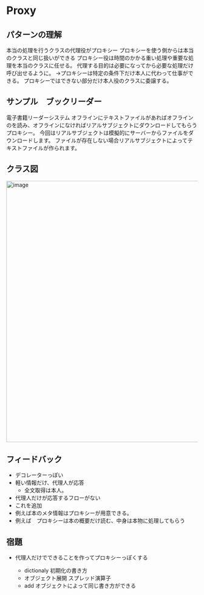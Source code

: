 # Proxy
## パターンの理解
本当の処理を行うクラスの代理役がプロキシー
プロキシーを使う側からは本当のクラスと同じ扱いができる
プロキシー役は時間のかかる重い処理や重要な処理を本当のクラスに任せる。
代理する目的は必要になってから必要な処理だけ呼び出せるように。
→プロキシーは特定の条件下だけ本人に代わって仕事ができる。
プロキシーではできない部分だけ本人役のクラスに委譲する。


## サンプル　ブックリーダー
電子書籍リーダーシステム
オフラインにテキストファイルがあればオフラインのを読み、オフラインになければリアルサブジェクトにダウンロードしてもらうプロキシー。
今回はリアルサブジェクトは模擬的にサーバーからファイルをダウンロードします。
ファイルが存在しない場合リアルサブジェクトによってテキストファイルが作られます。

## クラス図
<img width="687" alt="image" src="https://github.com/user-attachments/assets/ae2e39a3-84d9-4bb9-9856-7b55ae3f947c" />

## フィードバック
- デコレーターっぽい
- 軽い情報だけ、代理人が応答
  - 全文取得は本人。
- 代理人だけが応答するフローがない
- これを追加
- 例えば本のメタ情報はプロキシーが用意できる。
- 例えば　プロキシーは本の概要だけ読む、中身は本物に処理してもらう

## 宿題
- 代理人だけでできることを作ってプロキシーっぽくする

  - dictionaly 初期化の書き方
  - オブジェクト展開 スプレッド演算子
  - add オブジェクトによって同じ書き方ができる